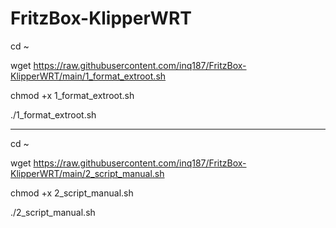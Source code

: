 # FritzBox-KlipperWRT


cd ~

wget https://raw.githubusercontent.com/inq187/FritzBox-KlipperWRT/main/1_format_extroot.sh

chmod +x 1_format_extroot.sh

./1_format_extroot.sh


--------------------------------------------


cd ~

wget https://raw.githubusercontent.com/inq187/FritzBox-KlipperWRT/main/2_script_manual.sh

chmod +x 2_script_manual.sh

./2_script_manual.sh
